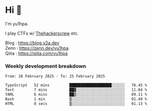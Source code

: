 # Hi 👋

I'm yu1hpa.

I play CTFs w/ [Thehackerscrew](https://www.thehackerscrew.team/) etc.

Blog : https://blog.y2a.dev  
Zenn : https://zenn.dev/yu1hpa  
Qiita : https://qiita.com/yu1hpa  

### Weekly development breakdown

<!--START_SECTION:waka-->

```txt
From: 18 February 2025 - To: 25 February 2025

TypeScript   52 mins         ███████████████████░░░░░░   76.45 %
Text         7 mins          ██▓░░░░░░░░░░░░░░░░░░░░░░   11.04 %
YAML         6 mins          ██▒░░░░░░░░░░░░░░░░░░░░░░   09.11 %
Bash         1 min           ▒░░░░░░░░░░░░░░░░░░░░░░░░   01.49 %
HTML         0 secs          ▒░░░░░░░░░░░░░░░░░░░░░░░░   01.13 %
```

<!--END_SECTION:waka-->

